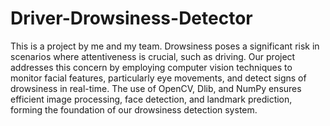 # Driver-Drowsiness-Detector
This is a project by me and my team. 
Drowsiness poses a significant risk in scenarios where attentiveness is crucial, such as driving. Our project addresses this concern by employing computer vision techniques to monitor facial features, particularly eye movements, and detect signs of drowsiness in real-time. The use of OpenCV, Dlib, and NumPy ensures efficient image processing, face detection, and landmark prediction, forming the foundation of our drowsiness detection system.
